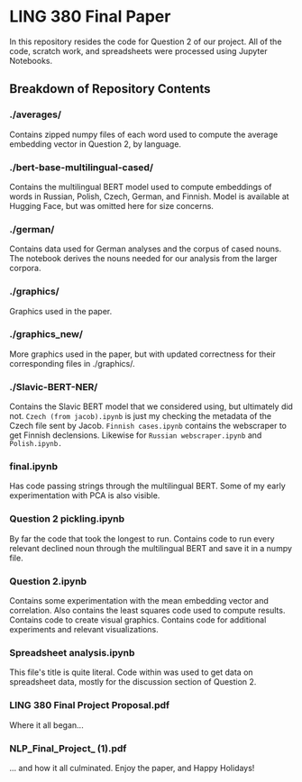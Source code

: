 # LING 380 Final Paper

In this repository resides the code for Question 2 of our project. All of the code, scratch work, and spreadsheets were processed using Jupyter Notebooks.

## Breakdown of Repository Contents
### ./averages/
Contains zipped numpy files of each word used to compute the average embedding vector in Question 2, by language.

### ./bert-base-multilingual-cased/
Contains the multilingual BERT model used to compute embeddings of words in Russian, Polish, Czech, German, and Finnish. Model is available at Hugging Face, but was omitted here for size concerns.

### ./german/
Contains data used for German analyses and the corpus of cased nouns. The notebook derives the nouns needed for our analysis from the larger corpora.

### ./graphics/
Graphics used in the paper.

### ./graphics_new/
More graphics used in the paper, but with updated correctness for their corresponding files in ./graphics/.

### ./Slavic-BERT-NER/
Contains the Slavic BERT model that we considered using, but ultimately did not. `Czech (from jacob).ipynb` is just my checking the metadata of the Czech file sent by Jacob. `Finnish cases.ipynb` contains the webscraper to get Finnish declensions. Likewise for `Russian webscraper.ipynb` and `Polish.ipynb.`

### final.ipynb
Has code passing strings through the multilingual BERT. Some of my early experimentation with PCA is also visible.

### Question 2 pickling.ipynb
By far the code that took the longest to run. Contains code to run every relevant declined noun through the multilingual BERT and save it in a numpy file.

### Question 2.ipynb
Contains some experimentation with the mean embedding vector and correlation. Also contains the least squares code used to compute results. Contains code to create visual graphics. Contains code for additional experiments and relevant visualizations.

### Spreadsheet analysis.ipynb
This file's title is quite literal. Code within was used to get data on spreadsheet data, mostly for the discussion section of Question 2.

### LING 380 Final Project Proposal.pdf
Where it all began...

### NLP_Final_Project_ (1).pdf
... and how it all culminated. Enjoy the paper, and Happy Holidays!


